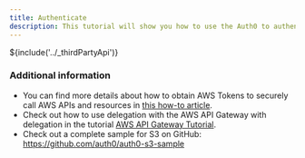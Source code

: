 ```yaml
---
title: Authenticate
description: This tutorial will show you how to use the Auth0 to authenticate and authorize Amazon Web Services.
---
```



${include('../_thirdPartyApi')}

### Additional information

* You can find more details about how to obtain AWS Tokens to securely call AWS APIs and resources in [this how-to article](/aws-api-setup).
* Check out how to use delegation with the AWS API Gateway with delegation in the tutorial [AWS API Gateway Tutorial](/integrations/aws-api-gateway).
* Check out a complete sample for S3 on GitHub: <https://github.com/auth0/auth0-s3-sample>

